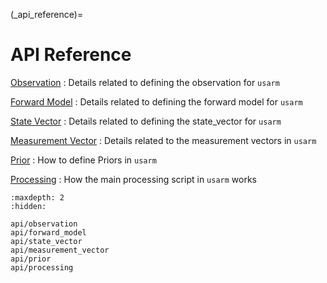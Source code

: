 (_api_reference)=
# API Reference

[Observation](api/observation)
: Details related to defining the observation for `usarm`

[Forward Model](api/forward_model)
: Details related to defining the forward model for `usarm`

[State Vector](api/state_vector)
: Details related to defining the state_vector for `usarm`

[Measurement Vector](api/measurement_vector)
: Details related to the measurement vectors in `usarm`

[Prior](api/prior)
: How to define Priors in `usarm`

[Processing](api/processing)
: How the main processing script in `usarm` works

```{toctree}
:maxdepth: 2
:hidden:

api/observation
api/forward_model
api/state_vector
api/measurement_vector
api/prior
api/processing

```
